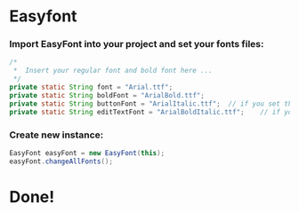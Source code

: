 # Easyfont

### Import EasyFont into your project and set your fonts files:
```java
/*
 *  Insert your regular font and bold font here ...
 */
private static String font = "Arial.ttf";
private static String boldFont = "ArialBold.ttf";
private static String buttonFont = "ArialItalic.ttf";  // if you set this string empty button's font will be regular font
private static String editTextFont = "ArialBoldItalic.ttf";    // if you set this string empty editText's font will be regular font
```
### Create new instance:
```java
EasyFont easyFont = new EasyFont(this);
easyFont.changeAllFonts();
```
# Done!
